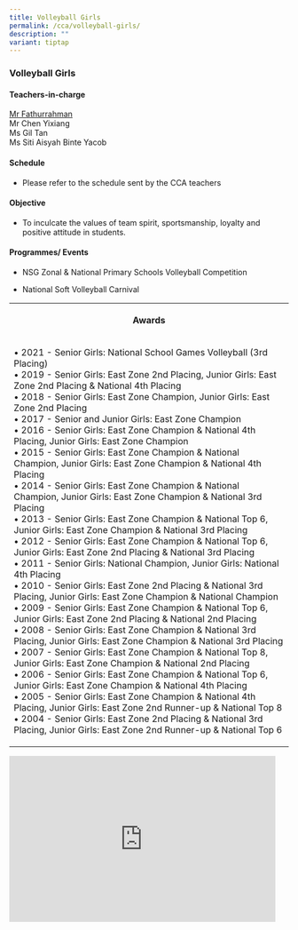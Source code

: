 ```yaml
---
title: Volleyball Girls
permalink: /cca/volleyball-girls/
description: ""
variant: tiptap
---
```

<h3>Volleyball Girls</h3>
<h4>Teachers-in-charge</h4>
<p><a href="mailto:cfathurrahman_abdul_wahed@moe.edu.sg" rel="noopener noreferrer nofollow" target="_blank">Mr Fathurrahman</a> 
<br>Mr Chen Yixiang
<br>Ms Gil Tan
<br>Ms Siti Aisyah Binte Yacob</p>
<h4>Schedule</h4>
<ul data-tight="true" class="tight">
<li>
<p>Please refer to the schedule sent by the CCA teachers&nbsp;</p>
</li>
</ul>
<h4>Objective</h4>
<ul data-tight="true" class="tight">
<li>
<p>To inculcate the values of team spirit, sportsmanship, loyalty and positive
attitude in students.</p>
</li>
</ul>
<h4>Programmes/ Events</h4>
<ul data-tight="true" class="tight">
<li>
<p>NSG Zonal &amp; National Primary Schools Volleyball Competition&nbsp;</p>
</li>
<li>
<p>National Soft Volleyball Carnival</p>
</li>
</ul>
<table style="minWidth: 25px">
<colgroup>
<col>
</colgroup>
<tbody>
<tr>
<th rowspan="1" colspan="1">
<p>Awards</p>
</th>
</tr>
<tr>
<td rowspan="1" colspan="1">
<p>• 2021 - Senior Girls: National School Games Volleyball (3rd Placing)
<br>• 2019 - Senior Girls: East Zone 2nd Placing, Junior Girls: East Zone
2nd Placing &amp; National 4th Placing
<br>• 2018 - Senior Girls: East Zone Champion, Junior Girls: East Zone 2nd
Placing
<br>• 2017 - Senior and Junior Girls: East Zone Champion
<br>• 2016 - Senior Girls: East Zone Champion &amp; National 4th Placing,
Junior Girls: East Zone Champion
<br>• 2015 - Senior Girls: East Zone Champion &amp; National Champion, Junior
Girls: East Zone Champion &amp; National 4th Placing
<br>• 2014 - Senior Girls: East Zone Champion &amp; National Champion, Junior
Girls: East Zone Champion &amp; National 3rd Placing
<br>• 2013 - Senior Girls: East Zone Champion &amp; National Top 6, Junior
Girls: East Zone Champion &amp; National 3rd Placing
<br>• 2012 - Senior Girls: East Zone Champion &amp; National Top 6, Junior
Girls: East Zone 2nd Placing &amp; National 3rd Placing
<br>• 2011 - Senior Girls: National Champion, Junior Girls: National 4th Placing
<br>• 2010 - Senior Girls: East Zone 2nd Placing &amp; National 3rd Placing,
Junior Girls: East Zone Champion &amp; National Champion
<br>• 2009 - Senior Girls: East Zone Champion &amp; National Top 6, Junior
Girls: East Zone 2nd Placing &amp; National 2nd Placing
<br>• 2008 - Senior Girls: East Zone Champion &amp; National 3rd Placing,
Junior Girls: East Zone Champion &amp; National 3rd Placing
<br>• 2007 - Senior Girls: East Zone Champion &amp; National Top 8, Junior
Girls: East Zone Champion &amp; National 2nd Placing
<br>• 2006 - Senior Girls: East Zone Champion &amp; National Top 6, Junior
Girls: East Zone Champion &amp; National 4th Placing
<br>• 2005 - Senior Girls: East Zone Champion &amp; National 4th Placing,
Junior Girls: East Zone 2nd Runner-up &amp; National Top 8
<br>• 2004 - Senior Girls: East Zone 2nd Placing &amp; National 3rd Placing,
Junior Girls: East Zone 2nd Runner-up &amp; National Top 6</p>
</td>
</tr>
</tbody>
</table>
<div class="iframe-wrapper">
<iframe height="299" width="480" allowfullscreen="true" frameborder="0" src="https://docs.google.com/presentation/d/e/2PACX-1vTLMDZn7582xkesv5PVfzoujgJGnB_u2GHzn4c-f4GCd5PhxiHAAP187mhtrLBRLuWso_2ITjHYBgOn/embed?start=false&amp;loop=false&amp;delayms=3000"></iframe>
</div>
<p></p>